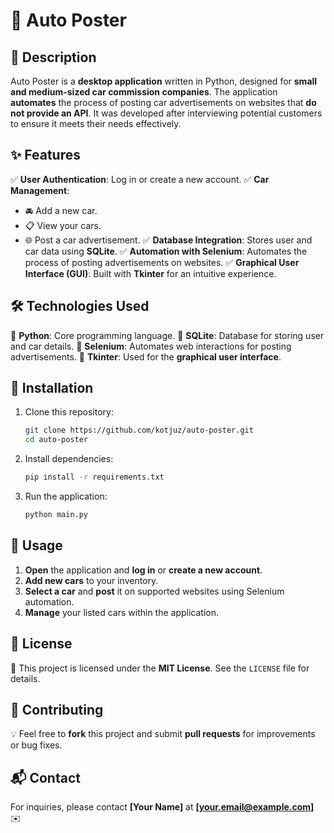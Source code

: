 # 🚗 Auto Poster

## 📝 Description
Auto Poster is a **desktop application** written in Python, designed for **small and medium-sized car commission companies**. The application **automates** the process of posting car advertisements on websites that **do not provide an API**. It was developed after interviewing potential customers to ensure it meets their needs effectively.

## ✨ Features
✅ **User Authentication**: Log in or create a new account.
✅ **Car Management**:
   - 🚘 Add a new car.
   - 📋 View your cars.
   - 🌐 Post a car advertisement.
✅ **Database Integration**: Stores user and car data using **SQLite**.
✅ **Automation with Selenium**: Automates the process of posting advertisements on websites.
✅ **Graphical User Interface (GUI)**: Built with **Tkinter** for an intuitive experience.

## 🛠 Technologies Used
🔹 **Python**: Core programming language.
🔹 **SQLite**: Database for storing user and car details.
🔹 **Selenium**: Automates web interactions for posting advertisements.
🔹 **Tkinter**: Used for the **graphical user interface**.

## 🚀 Installation
1. Clone this repository:
   ```sh
   git clone https://github.com/kotjuz/auto-poster.git
   cd auto-poster
   ```
2. Install dependencies:
   ```sh
   pip install -r requirements.txt
   ```
3. Run the application:
   ```sh
   python main.py
   ```

## 📖 Usage
1. **Open** the application and **log in** or **create a new account**.
2. **Add new cars** to your inventory.
3. **Select a car** and **post** it on supported websites using Selenium automation.
4. **Manage** your listed cars within the application.

## 📜 License
📝 This project is licensed under the **MIT License**. See the `LICENSE` file for details.

## 🤝 Contributing
💡 Feel free to **fork** this project and submit **pull requests** for improvements or bug fixes.

## 📬 Contact
For inquiries, please contact **[Your Name]** at **[your.email@example.com]** ✉️
